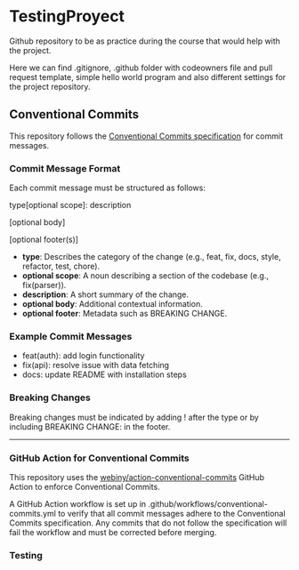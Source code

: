 # TestingProyect

Github repository to be as practice during the course that would help with the project.

Here we can find .gitignore, .github folder with codeowners file and pull request template, simple hello world program and also different settings for the project repository.

## Conventional Commits

This repository follows the [Conventional Commits specification](https://www.conventionalcommits.org/en/v1.0.0/#specification) for commit messages.

### Commit Message Format

Each commit message must be structured as follows:

type[optional scope]: description

[optional body]

[optional footer(s)]

- **type**: Describes the category of the change (e.g., feat, fix, docs, style, refactor, test, chore).
- **optional scope**: A noun describing a section of the codebase (e.g., fix(parser)).
- **description**: A short summary of the change.
- **optional body**: Additional contextual information.
- **optional footer**: Metadata such as BREAKING CHANGE.

### Example Commit Messages

- feat(auth): add login functionality
- fix(api): resolve issue with data fetching
- docs: update README with installation steps

### Breaking Changes

Breaking changes must be indicated by adding ! after the type or by including BREAKING CHANGE: in the footer.

---

### GitHub Action for Conventional Commits

This repository uses the [webiny/action-conventional-commits](https://github.com/webiny/action-conventional-commits) GitHub Action to enforce Conventional Commits.

A GitHub Action workflow is set up in .github/workflows/conventional-commits.yml to verify that all commit messages adhere to the Conventional Commits specification. Any commits that do not follow the specification will fail the workflow and must be corrected before merging.

### Testing

